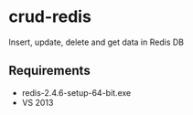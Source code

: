 # crud-redis
Insert, update, delete and get data in Redis DB

## Requirements
- redis-2.4.6-setup-64-bit.exe
- VS 2013
